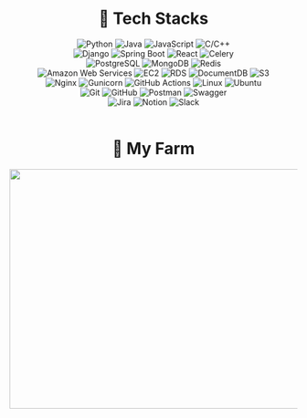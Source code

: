 <div align="center">
  <!-- 1. Tech Stacks -->
  <div>
    <h1>🚀 Tech Stacks</h1>
    <!-- Languages -->
    <img alt="Python" src="https://img.shields.io/badge/Python-3776AB?logo=python&logoColor=white&style=for-the-badge">
    <img alt="Java" src="https://img.shields.io/badge/Java-007396?logo=java&logoColor=white&style=for-the-badge">
    <img alt="JavaScript" src="https://img.shields.io/badge/JavaScript-F7DF1E?logo=javascript&logoColor=black&style=for-the-badge">
    <img alt="C/C++" src="https://img.shields.io/badge/C/C++-00599C?logo=cplusplus&logoColor=white&style=for-the-badge">
    <br/>
    <!-- Frameworks & Libraries -->
    <img alt="Django" src="https://img.shields.io/badge/Django-092E20?logo=django&logoColor=white&style=for-the-badge">
    <img alt="Spring Boot" src="https://img.shields.io/badge/Spring%20Boot-6DB33F?logo=springboot&logoColor=white&style=for-the-badge">
    <img alt="React" src="https://img.shields.io/badge/React-61DAFB?logo=react&logoColor=black&style=for-the-badge">
    <img alt="Celery" src="https://img.shields.io/badge/Celery-37814A?logo=celery&logoColor=white&style=for-the-badge">
    <br />
    <!-- Databases -->
    <img alt="PostgreSQL" src="https://img.shields.io/badge/PostgreSQL-4169E1?logo=postgresql&logoColor=white&style=for-the-badge">
    <img alt="MongoDB" src="https://img.shields.io/badge/MongoDB-47A248?logo=mongodb&logoColor=white&style=for-the-badge">
    <img alt="Redis" src="https://img.shields.io/badge/Redis-FF4438?logo=redis&logoColor=white&style=for-the-badge">
    <br/>
    <!-- Infrastructure -->
    <img alt="Amazon Web Services" src="https://img.shields.io/badge/Amazon%20Web%20Services-232F3E?logo=amazonwebservices&logoColor=white&style=for-the-badge">
    <img alt="EC2" src="https://img.shields.io/badge/EC2-FF9900?logo=amazonec2&logoColor=white&style=for-the-badge">
    <img alt="RDS" src="https://img.shields.io/badge/RDS-527FFF?logo=amazonrds&logoColor=white&style=for-the-badge">
    <img alt="DocumentDB" src="https://img.shields.io/badge/DocumentDB-C925D1?logo=amazondocumentdb&logoColor=white&style=for-the-badge">
    <img alt="S3" src="https://img.shields.io/badge/S3-569A31?logo=amazons3&logoColor=white&style=for-the-badge">
    <br/>
    <img alt="Nginx" src="https://img.shields.io/badge/Nginx-009639?logo=nginx&logoColor=white&style=for-the-badge">
    <img alt="Gunicorn" src="https://img.shields.io/badge/Gunicorn-499848?logo=gunicorn&logoColor=white&style=for-the-badge">
    <img alt="GitHub Actions" src="https://img.shields.io/badge/GitHub Actions-2088FF?logo=githubactions&logoColor=white&style=for-the-badge">
    <img alt="Linux" src="https://img.shields.io/badge/Linux-FCC624?logo=linux&logoColor=black&style=for-the-badge">
    <img alt="Ubuntu" src="https://img.shields.io/badge/Ubuntu-E95420?logo=ubuntu&logoColor=white&style=for-the-badge">
    <br/>
    <!-- Tools -->
    <img alt="Git" src="https://img.shields.io/badge/Git-F05032?logo=git&logoColor=white&style=for-the-badge">
    <img alt="GitHub" src="https://img.shields.io/badge/GitHub-181717?logo=github&logoColor=white&style=for-the-badge">
    <img alt="Postman" src="https://img.shields.io/badge/Postman-FF6C37?logo=postman&logoColor=white&style=for-the-badge">
    <img alt="Swagger" src="https://img.shields.io/badge/Swagger-85EA2D?logo=swagger&logoColor=black&style=for-the-badge">
    <br />
    <img alt="Jira" src="https://img.shields.io/badge/Jira-0052CC?logo=jira&logoColor=white&style=for-the-badge">
    <img alt="Notion" src="https://img.shields.io/badge/Notion-000000?logo=notion&logoColor=white&style=for-the-badge">
    <img alt="Slack" src="https://img.shields.io/badge/Slack-4A154B?logo=slack&logoColor=white&style=for-the-badge">
  </div>

  <br/>

  <!-- 2. Contributions -->
  <!-- <div>
    <h1>🎯 Contributions</h1>
    <img src="./profile-3d-contrib/profile-season-animate.svg" />
  </div>

  <br/> -->

  <!-- 3. My Farm -->
  <div>
    <h1>🏡 My Farm</h1>
    <a href="https://github.com/Jiseoup/">
      <img
        src="https://render.gitanimals.org/farms/Jiseoup"
        width="1280"
        height="420"
      />
    </a>
  </div>
</div>
